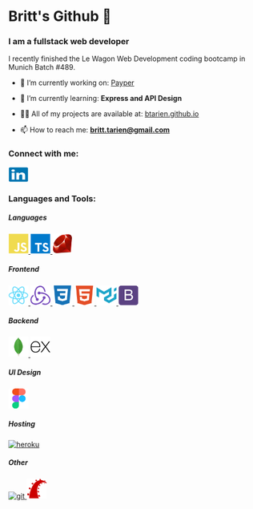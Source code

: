 <h1>Britt's Github 🚀</h1>
<h3>I am a fullstack web developer</h3>
<p>I recently finished the Le Wagon Web Development coding bootcamp in Munich Batch #489.</p>

- 🔭 I’m currently working on: [Payper](https://github.com/btarien/payper)

- 🌱 I’m currently learning: **Express and API Design**

- 👨‍💻 All of my projects are available at: [btarien.github.io](https://btarien.github.io/)

- 📫 How to reach me: **britt.tarien@gmail.com**

<h3 align="left">Connect with me:</h3>
<p align="left">
<a href="https://linkedin.com/in/britt-tarien" target="blank"><img align="center" src="https://github.com/devicons/devicon/blob/master/icons/linkedin/linkedin-original.svg" alt="britt-tarien" height="30" width="40" /></a>
</p>

<h3 align="left">Languages and Tools:</h3>
<h5>Languages</h5>
<a href="https://developer.mozilla.org/en-US/docs/Web/JavaScript" target="_blank"> <img src="https://github.com/devicons/devicon/blob/master/icons/javascript/javascript-plain.svg" alt="javascript" width="40" height="40"/> </a> 
<a href="https://www.typescriptlang.org/" target="_blank"> <img src="https://github.com/devicons/devicon/blob/master/icons/typescript/typescript-original.svg" alt="typescript" width="40" height="40"/> </a> 
<a href="https://www.ruby-lang.org/en/" target="_blank"> <img src="https://github.com/devicons/devicon/blob/master/icons/ruby/ruby-original.svg" alt="ruby" width="40" height="40"/> </a> 

<h5>Frontend</h5>
<p align="left"> 
<a href="https://reactjs.org/" target="_blank"> <img src="https://github.com/devicons/devicon/blob/master/icons/react/react-original.svg" alt="react" width="40" height="40"/> </a> 
<a href="https://redux.js.org/" target="_blank"> <img src="https://github.com/devicons/devicon/blob/master/icons/redux/redux-original.svg" alt="redux" width="40" height="40"/> </a>
 <a href="https://www.w3schools.com/css/" target="_blank"> <img src="https://github.com/devicons/devicon/blob/master/icons/css3/css3-plain.svg" alt="css3" width="40" height="40"/> </a> 
  <a href="https://www.w3.org/html/" target="_blank"> <img src="https://github.com/devicons/devicon/blob/master/icons/html5/html5-plain.svg" alt="html5" width="40" height="40"/> </a> 
  <a href="https://www.w3schools.com/css/" target="_blank"> <img src="https://github.com/devicons/devicon/blob/master/icons/materialui/materialui-plain.svg" alt="material UI" width="40" height="40"/> </a> 
  <a href="https://material-ui.com/" target="_blank"> <img src="https://github.com/devicons/devicon/blob/master/icons/bootstrap/bootstrap-plain.svg" alt="bootstrap" width="40" height="40"/> </a> 
  
<h5>Backend</h5>
<a href="https://www.mongodb.com/" target="_blank"> <img src="https://github.com/devicons/devicon/blob/master/icons/mongodb/mongodb-original.svg" alt="mongoDB" width="40" height="40"/> </a> 
<a href="https://expressjs.com/" target="_blank"> <img src="https://github.com/devicons/devicon/blob/master/icons/express/express-original.svg" alt="ExpressJS" width="40" height="40"/> </a> 

<h5>UI Design</h5>
  <a href="https://www.figma.com/" target="_blank"> <img src="https://github.com/devicons/devicon/blob/master/icons/figma/figma-original.svg" alt="figma" width="40" height="40"/> </a> 
  
<h5>Hosting</h5>
  <a href="https://heroku.com" target="_blank"> <img src="https://www.vectorlogo.zone/logos/heroku/heroku-icon.svg" alt="heroku" width="40" height="40"/> </a> 

<h5>Other</h5>
  <a href="https://git-scm.com/" target="_blank"> <img src="https://www.vectorlogo.zone/logos/git-scm/git-scm-icon.svg" alt="git" width="40" height="40"/> </a> 
  <a href="https://rubyonrails.org" target="_blank"> <img src="https://github.com/devicons/devicon/blob/master/icons/rails/rails-plain.svg" alt="rails" width="40" height="40"/> </a>  </p>
